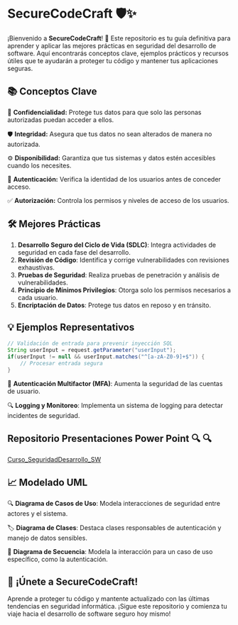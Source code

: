 # SecureCodeCraft 🛡️✨

¡Bienvenido a **SecureCodeCraft**! 🚀 Este repositorio es tu guía definitiva para aprender y aplicar las mejores prácticas en seguridad del desarrollo de software. Aquí encontrarás conceptos clave, ejemplos prácticos y recursos útiles que te ayudarán a proteger tu código y mantener tus aplicaciones seguras.

## 📚 Conceptos Clave

🔐 **Confidencialidad:** Protege tus datos para que solo las personas autorizadas puedan acceder a ellos.

🛡️ **Integridad:** Asegura que tus datos no sean alterados de manera no autorizada.

⚙️ **Disponibilidad:** Garantiza que tus sistemas y datos estén accesibles cuando los necesites.

👤 **Autenticación:** Verifica la identidad de los usuarios antes de conceder acceso.

✅ **Autorización:** Controla los permisos y niveles de acceso de los usuarios.

## 🛠️ Mejores Prácticas

1. **Desarrollo Seguro del Ciclo de Vida (SDLC)**: Integra actividades de seguridad en cada fase del desarrollo.
2. **Revisión de Código**: Identifica y corrige vulnerabilidades con revisiones exhaustivas.
3. **Pruebas de Seguridad**: Realiza pruebas de penetración y análisis de vulnerabilidades.
4. **Principio de Mínimos Privilegios**: Otorga solo los permisos necesarios a cada usuario.
5. **Encriptación de Datos**: Protege tus datos en reposo y en tránsito.

## 💡 Ejemplos Representativos

```java
// Validación de entrada para prevenir inyección SQL
String userInput = request.getParameter("userInput");
if(userInput != null && userInput.matches("^[a-zA-Z0-9]+$")) {
    // Procesar entrada segura
}
```

👥 **Autenticación Multifactor (MFA)**: Aumenta la seguridad de las cuentas de usuario.

🔍 **Logging y Monitoreo**: Implementa un sistema de logging para detectar incidentes de seguridad.



## **Repositorio Presentaciones Power Point** 🔍 🔍

[Curso_SeguridadDesarrollo_SW](https://1drv.ms/f/s!AuXx-8kTN1f3iKxOuaHsTQbHkuPEag?e=xYmWje)




## 📈 Modelado UML

🔍 **Diagrama de Casos de Uso**: Modela interacciones de seguridad entre actores y el sistema.

🏷️ **Diagrama de Clases**: Destaca clases responsables de autenticación y manejo de datos sensibles.

🔄 **Diagrama de Secuencia**: Modela la interacción para un caso de uso específico, como la autenticación.

## 🚀 ¡Únete a SecureCodeCraft!

Aprende a proteger tu código y mantente actualizado con las últimas tendencias en seguridad informática. ¡Sigue este repositorio y comienza tu viaje hacia el desarrollo de software seguro hoy mismo!
